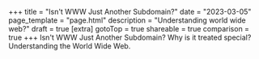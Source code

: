 +++
title = "Isn't WWW Just Another Subdomain?"
date = "2023-03-05"
page_template = "page.html"
description = "Understanding world wide web?"
draft = true
[extra]
gotoTop = true
shareable = true
comparison = true
+++
Isn't WWW Just Another Subdomain? Why is it treated special? Understanding the World Wide Web.
<!-- more -->

